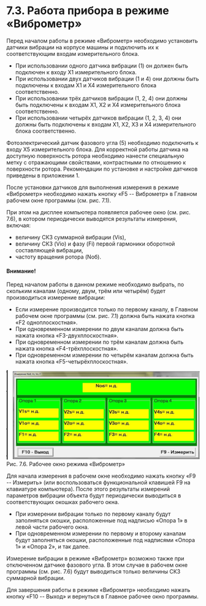 # 7.3. Работа прибора в режиме «Виброметр»

Перед началом работы в режиме «Виброметр» необходимо установить датчики вибрации на корпусе машины и подключить их к соответствующим входам измерительного блока.

- При использовании одного датчика вибрации (1) он должен быть подключен к входу Х1 измерительного блока.
- При использовании двух датчиков вибрации (1 и 4) они должны быть подключены к входам Х1 и Х4 измерительного блока соответственно.
- При использовании трёх датчиков вибрации (1, 2, 4) они должны быть подключены к входам Х1, Х2 и Х4 измерительного блока соответственно.
- При использовании четырёх датчиков вибрации (1, 2, 3, 4) они должны быть подключены к входам Х1, Х2, Х3 и Х4 измерительного блока соответственно.

Фотоэлектрический датчик фазового угла (5) необходимо подключить к входу Х5 измерительного блока. Для корректной работы датчика на доступную поверхность ротора необходимо нанести специальную метку с отражающими свойствами, контрастными по отношению к поверхности ротора. Рекомендации по установке и настройке датчиков приведены в приложении 1.

После установки датчиков для выполнения измерения в режиме «Виброметр» необходимо нажать кнопку «F5 -- Виброметр» в Главном рабочем окне программы (см. рис. 7.1).

При этом на дисплее компьютера появляется рабочее окно (см. рис. 7.6), в котором периодически выводятся результаты измерения, включая:
- величину СКЗ суммарной вибрации (Vis),
- величину СКЗ (Vio) и фазу (Fi) первой гармоники оборотной составляющей вибрации,
- частоту вращения ротора (Nоб).

#### Внимание!

Перед началом работы в данном режиме необходимо выбрать, по скольким каналам (одному, двум, трём или четырём) будет производиться измерение вибрации:

- Если измерение производится только по первому каналу, в Главном рабочем окне программы (см. рис. 7.1) должна быть нажата кнопка «F2 одноплоскостная».
- При одновременном измерении по двум каналам должна быть нажата кнопка «F3-двухплоскостная».
- При одновременном измерении по трём каналам должна быть нажата кнопка «F4-трёхплоскостная».
- При одновременном измерении по четырём каналам должна быть нажата кнопка «F5-четырёхплоскостная».

![](_page_15_Figure_8.jpeg)
Рис. 7.6. Рабочее окно режима «Виброметр»

Для начала измерения в рабочем окне необходимо нажать кнопку «F9 -- Измерить» (или воспользоваться функциональной клавишей F9 на клавиатуре компьютера). После этого результаты измерений параметров вибрации объекта будут периодически выводиться в соответствующих окошках рабочего окна.

- При измерении вибрации только по первому каналу будут заполняться окошки, расположенные под надписью «Опора 1» в левой части рабочего окна.
- При одновременном измерении по первому и второму каналам будут заполняться окошки, расположенные под надписями «Опора 1» и «Опора 2», и так далее.

Измерение вибрации в режиме «Виброметр» возможно также при отключенном датчике фазового угла. В этом случае в рабочем окне программы (см. рис. 7.6) будут выводиться только величины СКЗ суммарной вибрации.

Для завершения работы в режиме «Виброметр» необходимо нажать кнопку «F10 -- Выход» и вернуться в Главное рабочее окно программы.